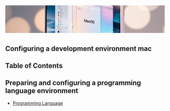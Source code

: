 # ![mac](/Assets/images/mac.png)

## Configuring a development environment mac

## Table of Contents

## Preparing and configuring a programming language environment

* [Programming Language](/Programming-environment/javascript/javascript-environment.md#configuring-mac)
